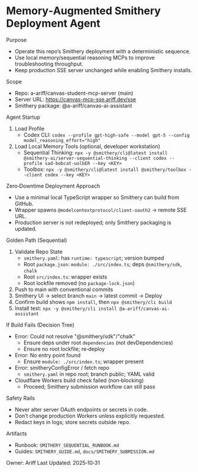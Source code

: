 # Memory‑Augmented Smithery Deployment Agent

Purpose
- Operate this repo’s Smithery deployment with a deterministic sequence.
- Use local memory/sequential reasoning MCPs to improve troubleshooting throughput.
- Keep production SSE server unchanged while enabling Smithery installs.

Scope
- Repo: a-ariff/canvas-student-mcp-server (main)
- Server URL: https://canvas-mcp-sse.ariff.dev/sse
- Smithery package: @a-ariff/canvas-ai-assistant

Agent Startup
1) Load Profile
   - Codex CLI: `codex --profile gpt-high-safe --model gpt-5 --config model_reasoning_effort="high"`
2) Load Local Memory Tools (optional, developer workstation)
   - Sequential Thinking: `npx -y @smithery/cli@latest install @smithery-ai/server-sequential-thinking --client codex --profile sad-bobcat-uolbER --key <KEY>`
   - Toolbox: `npx -y @smithery/cli@latest install @smithery/toolbox --client codex --key <KEY>`

Zero‑Downtime Deployment Approach
- Use a minimal local TypeScript wrapper so Smithery can build from GitHub.
- Wrapper spawns `@modelcontextprotocol/client-oauth2` → remote SSE URL.
- Production server is not redeployed; only Smithery packaging is updated.

Golden Path (Sequential)
1) Validate Repo State
   - `smithery.yaml`: has `runtime: typescript`; version bumped
   - Root `package.json`: `module: ./src/index.ts`; deps `@smithery/sdk`, `chalk`
   - Root `src/index.ts`: wrapper exists
   - Root lockfile removed (no `package-lock.json`)
2) Push to main with conventional commits
3) Smithery UI → select branch `main` → latest commit → Deploy
4) Confirm build shows `npm install`, then `npx @smithery/cli build`
5) Install test: `npx -y @smithery/cli install @a-ariff/canvas-ai-assistant`

If Build Fails (Decision Tree)
- Error: Could not resolve "@smithery/sdk"/"chalk"
  - Ensure deps under root `dependencies` (not devDependencies)
  - Ensure no root lockfile; re‑deploy
- Error: No entry point found
  - Ensure `module: ./src/index.ts`; wrapper present
- Error: smitheryConfigError / fetch repo
  - `smithery.yaml` in repo root; branch public; YAML valid
- Cloudflare Workers build check failed (non‑blocking)
  - Proceed; Smithery submission workflow can still pass

Safety Rails
- Never alter server OAuth endpoints or secrets in code.
- Don’t change production Workers unless explicitly requested.
- Redact keys in logs; store secrets outside repo.

Artifacts
- Runbook: `SMITHERY_SEQUENTIAL_RUNBOOK.md`
- Guides: `SMITHERY_GUIDE.md`, `docs/SMITHERY_SUBMISSION.md`

Owner: Ariff
Last Updated: 2025‑10‑31
